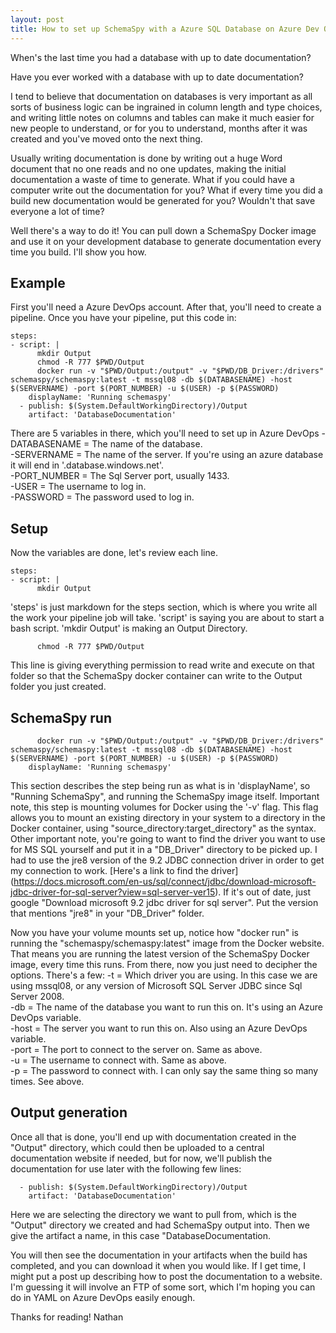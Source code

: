 ```yaml
---
layout: post
title: How to set up SchemaSpy with a Azure SQL Database on Azure Dev Ops
---
```


When's the last time you had a database with up to date documentation?

Have you ever worked with a database with up to date documentation?

I tend to believe that documentation on databases is very important as all sorts of business logic can be ingrained in column length and type choices, and writing little notes on columns and tables can make it much easier for new people to understand, or for you to understand, months after it was created and you've moved onto the next thing.

Usually writing documentation is done by writing out a huge Word document that no one reads and no one updates, making the initial documentation a waste of time to generate. What if you could have a computer write out the documentation for you? What if every time you did a build new documentation would be generated for you? Wouldn't that save everyone a lot of time?

Well there's a way to do it! You can pull down a SchemaSpy Docker image and use it on your development database to generate documentation every time you build. I'll show you how.

## Example

First you'll need a Azure DevOps account. After that, you'll need to create a pipeline. Once you have your pipeline, put this code in:

```
steps:
- script: |
      mkdir Output
      chmod -R 777 $PWD/Output
      docker run -v "$PWD/Output:/output" -v "$PWD/DB_Driver:/drivers" schemaspy/schemaspy:latest -t mssql08 -db $(DATABASENAME) -host $(SERVERNAME) -port $(PORT_NUMBER) -u $(USER) -p $(PASSWORD)
    displayName: 'Running schemaspy'
  - publish: $(System.DefaultWorkingDirectory)/Output
    artifact: 'DatabaseDocumentation'
```

There are 5 variables in there, which you'll need to set up in Azure DevOps
-DATABASENAME = The name of the database. <br/>
-SERVERNAME = The name of the server. If you're using an azure database it will end in '.database.windows.net'. <br/>
-PORT_NUMBER = The Sql Server port, usually 1433. <br/>
-USER = The username to log in. <br/>
-PASSWORD = The password used to log in.

## Setup

Now the variables are done, let's review each line.

```
steps:
- script: |
      mkdir Output
```

'steps' is just markdown for the steps section, which is where you write all the work your pipeline job will take. 'script' is saying you are about to start a bash script. 'mkdir Output' is making an Output Directory.

```
      chmod -R 777 $PWD/Output
```
This line is giving everything permission to read write and execute on that folder so that the SchemaSpy docker container can write to the Output folder you just created.

## SchemaSpy run

```
      docker run -v "$PWD/Output:/output" -v "$PWD/DB_Driver:/drivers" schemaspy/schemaspy:latest -t mssql08 -db $(DATABASENAME) -host $(SERVERNAME) -port $(PORT_NUMBER) -u $(USER) -p $(PASSWORD)
    displayName: 'Running schemaspy'
```

This section describes the step being run as what is in 'displayName', so "Running SchemaSpy", and running the SchemaSpy image itself.
Important note, this step is mounting volumes for Docker using the '-v' flag. This flag allows you to mount an existing directory in your system to a directory in the Docker container, using "source_directory:target_directory" as the syntax. 
Other important note, you're going to want to find the driver you want to use for MS SQL yourself and put it in a "DB_Driver" directory to be picked up. I had to use the jre8 version of the 9.2 JDBC connection driver in order to get my connection to work. [Here's a link to find the driver] (https://docs.microsoft.com/en-us/sql/connect/jdbc/download-microsoft-jdbc-driver-for-sql-server?view=sql-server-ver15). If it's out of date, just google "Download microsoft 9.2 jdbc driver for sql server". Put the version that mentions "jre8" in your "DB_Driver" folder.

Now you have your volume mounts set up, notice how "docker run" is running the "schemaspy/schemaspy:latest" image from the Docker website. That means you are running the latest version of the SchemaSpy Docker image, every time this runs. From there, now you just need to decipher the options. There's a few:
    -t = Which driver you are using. In this case we are using mssql08, or any version of Microsoft SQL Server JDBC since Sql Server 2008.<br/>
    -db = The name of the database you want to run this on. It's using an Azure DevOps variable.<br/>
    -host = The server you want to run this on. Also using an Azure DevOps variable.<br/>
    -port = The port to connect to the server on. Same as above.<br/>
    -u = The username to connect with. Same as above.<br/>
    -p = The password to connect with. I can only say the same thing so many times. See above.

## Output generation

Once all that is done, you'll end up with documentation created in the "Output" directory, which could then be uploaded to a central documentation website if needed, but for now, we'll publish the documentation for use later with the following few lines:

```
  - publish: $(System.DefaultWorkingDirectory)/Output
    artifact: 'DatabaseDocumentation'
```

Here we are selecting the directory we want to pull from, which is the "Output" directory we created and had SchemaSpy output into. Then we give the artifact a name, in this case "DatabaseDocumentation.

You will then see the documentation in your artifacts when the build has completed, and you can download it when you would like. If I get time, I might put a post up describing how to post the documentation to a website. I'm guessing it will involve an FTP of some sort, which I'm hoping you can do in YAML on Azure DevOps easily enough.

Thanks for reading!
Nathan